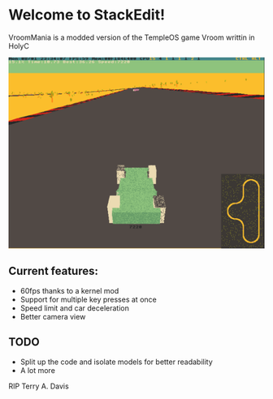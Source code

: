 # Welcome to StackEdit!

VroomMania is a modded version of the TempleOS game Vroom writtin in HolyC

![VroomMania running in TempleOS](https://github.com/KamilPietnicki/VroomMania/blob/main/VroomMania.png?raw=true)

## Current features:

 - 60fps thanks to a kernel mod
 - Support for multiple key presses at once
 - Speed limit and car deceleration
 - Better camera view

## TODO

 - Split up the code and isolate models for better readability
 - A lot more

RIP Terry A. Davis
